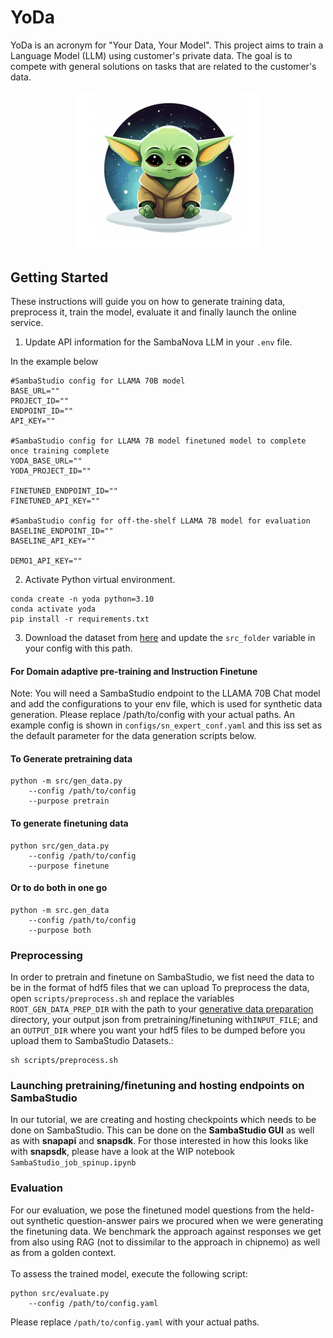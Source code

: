 # YoDa
YoDa is an acronym for "Your Data, Your Model". This project aims to train a Language Model (LLM) using customer's private data. The goal is to compete with general solutions on tasks that are related to the customer's data.

<p align="center">
  <img src="YoDa.png" alt="YoDa" width="300">
</p>

## Getting Started

These instructions will guide you on how to generate training data, preprocess it, train the model, evaluate it and finally launch the online service.

1. Update API information for the SambaNova LLM in your `.env` file.

In the example below 
```
#SambaStudio config for LLAMA 70B model
BASE_URL=""
PROJECT_ID=""
ENDPOINT_ID=""
API_KEY=""

#SambaStudio config for LLAMA 7B model finetuned model to complete once training complete
YODA_BASE_URL=""
YODA_PROJECT_ID=""

FINETUNED_ENDPOINT_ID=""
FINETUNED_API_KEY=""

#SambaStudio config for off-the-shelf LLAMA 7B model for evaluation
BASELINE_ENDPOINT_ID=""
BASELINE_API_KEY=""

DEMO1_API_KEY=""
``` 


2. Activate Python virtual environment.
```
conda create -n yoda python=3.10
conda activate yoda
pip install -r requirements.txt
```

3. Download the dataset from [here](https://drive.google.com/drive/folders/10chGQIgJJgBNvIdj8RL2sVwh8txnNkpO) and update
the `src_folder` variable in your config with this path.


#### For Domain adaptive pre-training and Instruction Finetune

Note: You will need a SambaStudio endpoint to the LLAMA 70B Chat model and add the configurations to your env file, which is used for synthetic data generation.
Please replace /path/to/config with your actual paths. An example config is shown in `configs/sn_expert_conf.yaml`
and this iss set as the default parameter for the data generation scripts below.

#### To Generate pretraining data
```
python -m src/gen_data.py
    --config /path/to/config
    --purpose pretrain 
```

#### To generate finetuning data
```
python src/gen_data.py
    --config /path/to/config
    --purpose finetune 
```

#### Or to do both in one go
```
python -m src.gen_data
    --config /path/to/config
    --purpose both 
```

### Preprocessing
In order to pretrain and finetune on SambaStudio,
we fist need the data to be in the format of hdf5 files that we can upload
To preprocess the data, open `scripts/preprocess.sh` and replace
the variables `ROOT_GEN_DATA_PREP_DIR` with the path to your [generative data preparation](https://github.com/sambanova/generative_data_prep)
directory, your output json from pretraining/finetuning with`INPUT_FILE`; and 
an `OUTPUT_DIR` where you want your hdf5 files to be dumped before you upload them to 
SambaStudio Datasets.:

```
sh scripts/preprocess.sh
```

### Launching pretraining/finetuning and hosting endpoints on SambaStudio

In our tutorial, we are creating and hosting checkpoints which needs to be done on SambaStudio. 
This can be done on the **SambaStudio GUI** as well as with **snapapi** and **snapsdk**. For those
interested in how this looks like with **snapsdk**, please have a look at the WIP notebook `SambaStudio_job_spinup.ipynb`

### Evaluation

For our evaluation, we pose the finetuned model questions from the held-out synthetic question-answer pairs we procured
when we were generating the finetuning data. We benchmark the approach against responses we get from also using RAG (not to dissimilar to the approach in chipnemo) as well as from 
a golden context.\
\
To assess the trained model, execute the following script:
```
python src/evaluate.py 
    --config /path/to/config.yaml 
```
Please replace  `/path/to/config.yaml`  with your actual paths.
